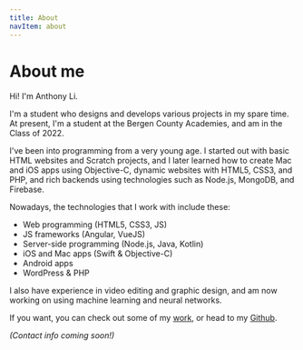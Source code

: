 ```yaml
---
title: About
navItem: about
---
```


# About me

<p class="lead">Hi! I'm Anthony Li.</p>

I'm a student who designs and develops various projects in my spare time. At present, I'm a student at the Bergen County Academies, and am in the Class of 2022.

I've been into programming from a very young age. I started out with basic HTML websites and Scratch projects, and I later learned how to create Mac and iOS apps using Objective-C, dynamic websites with HTML5, CSS3, and PHP, and rich backends using technologies such as Node.js, MongoDB, and Firebase.

Nowadays, the technologies that I work with include these:
* Web programming (HTML5, CSS3, JS)
* JS frameworks (Angular, VueJS)
* Server-side programming (Node.js, Java, Kotlin)
* iOS and Mac apps (Swift & Objective-C)
* Android apps
* WordPress & PHP

I also have experience in video editing and graphic design, and am now working on using machine learning and neural networks.

If you want, you can check out some of my [work](/projects), or head to my [Github](https://github.com/anli5005).

*(Contact info coming soon!)*
